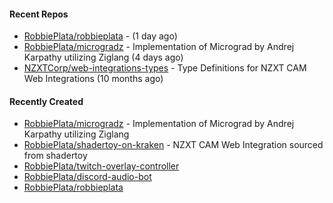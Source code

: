 #### Recent Repos

- [RobbiePlata/robbieplata](https://github.com/RobbiePlata/robbieplata) -  (1 day ago)
- [RobbiePlata/microgradz](https://github.com/RobbiePlata/microgradz) - Implementation of Micrograd by Andrej Karpathy utilizing Ziglang (4 days ago)
- [NZXTCorp/web-integrations-types](https://github.com/NZXTCorp/web-integrations-types) - Type Definitions for NZXT CAM Web Integrations (10 months ago)

#### Recently Created
- [RobbiePlata/microgradz](https://github.com/RobbiePlata/microgradz) - Implementation of Micrograd by Andrej Karpathy utilizing Ziglang
- [RobbiePlata/shadertoy-on-kraken](https://github.com/RobbiePlata/shadertoy-on-kraken) - NZXT CAM Web Integration sourced from shadertoy
- [RobbiePlata/twitch-overlay-controller](https://github.com/RobbiePlata/twitch-overlay-controller)
- [RobbiePlata/discord-audio-bot](https://github.com/RobbiePlata/discord-audio-bot)
- [RobbiePlata/robbieplata](https://github.com/RobbiePlata/robbieplata)
